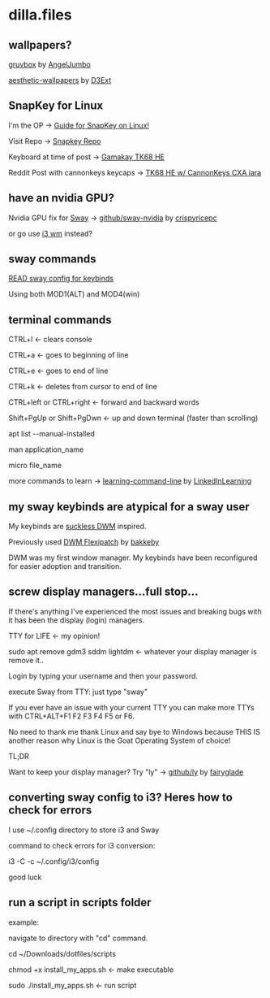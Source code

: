 # dilla.files

wallpapers?
-----------------------------------------------------------------------------------------

[gruvbox](https://github.com/AngelJumbo/gruvbox-wallpapers) by [AngelJumbo](https://github.com/AngelJumbo)

[aesthetic-wallpapers](https://github.com/D3Ext/aesthetic-wallpapers) by [D3Ext](https://github.com/D3Ext)

SnapKey for Linux
-----------------------------------------------------------------------------------------

I'm the OP -> [Guide for SnapKey on Linux!](https://github.com/cafali/SnapKey/wiki/Setup-Linux)

Visit Repo -> [Snapkey Repo](https://github.com/cafali/SnapKey)

Keyboard at time of post -> [Gamakay TK68 HE](https://gamakay.com/products/gamakay-tk68-he-65-hall-effect-wireless-custom-keyboard?variant=43840647463101)

Reddit Post with cannonkeys keycaps -> [TK68 HE w/ CannonKeys CXA iara](https://www.reddit.com/r/MechanicalKeyboards/comments/1dlecqk/gamakay_tk68_he_cannonkeys_cxa_lara/)

have an nvidia GPU?
-----------------------------------------------------------------------------------------

Nvidia GPU fix for [Sway](https://github.com/swaywm/sway) -> [github/sway-nvidia](https://github.com/crispyricepc/sway-nvidia) by [crispyricepc](https://github.com/crispyricepc)

or go use [i3 wm](https://github.com/i3/i3) instead?

sway commands
-----------------------------------------------------------------------------------------

[READ sway config for keybinds](https://github.com/Dillacorn/dotfiles/blob/caf426ab0752ec1d72704f42f81f8dfa4ac39a59/config/sway/config)

Using both MOD1(ALT) and MOD4(win)

terminal commands
-----------------------------------------------------------------------------------------

CTRL+l <- clears console

CTRL+a <- goes to beginning of line

CTRL+e <- goes to end of line

CTRL+k <- deletes from cursor to end of line

CTRL+left or CTRL+right <- forward and backward words

Shift+PgUp or Shift+PgDwn <- up and down terminal (faster than scrolling)

apt list --manual-installed

man application_name

micro file_name

more commands to learn -> [learning-command-line](https://github.com/LinkedInLearning/learning-linux-command-line-3005201/blob/e0cfdc8244b804b57c04b5cffc55c0b322122457/commands.md) by [LinkedInLearning](https://github.com/LinkedInLearning)

my sway keybinds are atypical for a sway user
-----------------------------------------------------------------------------------------

My keybinds are [suckless DWM](https://dwm.suckless.org/) inspired.

Previously used [DWM Flexipatch](https://github.com/bakkeby/dwm-flexipatch) by [bakkeby](https://github.com/bakkeby)

DWM was my first window manager. My keybinds have been reconfigured for easier adoption and transition.

screw display managers...full stop...
-----------------------------------------------------------------------------------------

If there's anything I've experienced the most issues and breaking bugs with it has been the display (login) managers.

TTY for LIFE <- my opinion!

sudo apt remove gdm3 sddm lightdm <- whatever your display manager is remove it..

Login by typing your username and then your password.

execute Sway from TTY: just type "sway"

If you ever have an issue with your current TTY you can make more TTYs with CTRL+ALT+F1 F2 F3 F4 F5 or F6.

No need to thank me thank Linux and say bye to Windows because THIS IS another reason why Linux is the Goat Operating System of choice!

TL;DR

Want to keep your display manager? Try "ly" -> [github/ly](https://github.com/fairyglade/ly) by [fairyglade](https://github.com/fairyglade)

converting sway config to i3? Heres how to check for errors
-----------------------------------------------------------------------------------------

I use ~/.config directory to store i3 and Sway

command to check errors for i3 conversion:

i3 -C -c ~/.config/i3/config

good luck

run a script in scripts folder
-----------------------------------------------------------------------------------------

example:

navigate to directory with "cd" command.

cd ~/Downloads/dotfiles/scripts

chmod +x install_my_apps.sh     <- make executable

sudo ./install_my_apps.sh       <- run script
